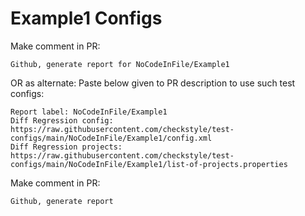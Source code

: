 # Example1 Configs
Make comment in PR:
```
Github, generate report for NoCodeInFile/Example1
```
OR as alternate:
Paste below given to PR description to use such test configs:
```
Report label: NoCodeInFile/Example1
Diff Regression config: https://raw.githubusercontent.com/checkstyle/test-configs/main/NoCodeInFile/Example1/config.xml
Diff Regression projects: https://raw.githubusercontent.com/checkstyle/test-configs/main/NoCodeInFile/Example1/list-of-projects.properties
```
Make comment in PR:
```
Github, generate report
```
